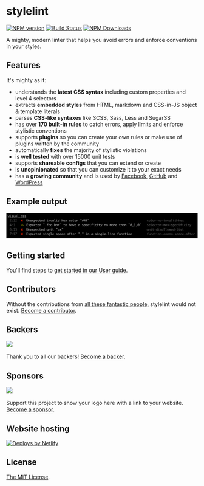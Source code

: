 # stylelint

[![NPM version](https://img.shields.io/npm/v/stylelint.svg)](https://www.npmjs.org/package/stylelint) [![Build Status](https://github.com/stylelint/stylelint/workflows/CI/badge.svg)](https://github.com/stylelint/stylelint/actions) [![NPM Downloads](https://img.shields.io/npm/dm/stylelint.svg)](https://npmcharts.com/compare/stylelint?minimal=true)

A mighty, modern linter that helps you avoid errors and enforce conventions in your styles.

## Features

It's mighty as it:

- understands the **latest CSS syntax** including custom properties and level 4 selectors
- extracts **embedded styles** from HTML, markdown and CSS-in-JS object & template literals
- parses **CSS-like syntaxes** like SCSS, Sass, Less and SugarSS
- has over **170 built-in rules** to catch errors, apply limits and enforce stylistic conventions
- supports **plugins** so you can create your own rules or make use of plugins written by the community
- automatically **fixes** the majority of stylistic violations
- is **well tested** with over 15000 unit tests
- supports **shareable configs** that you can extend or create
- is **unopinionated** so that you can customize it to your exact needs
- has a **growing community** and is used by [Facebook](https://code.facebook.com/posts/879890885467584/improving-css-quality-at-facebook-and-beyond/), [GitHub](https://github.com/primer/stylelint-config-primer) and [WordPress](https://github.com/WordPress-Coding-Standards/stylelint-config-wordpress)

## Example output

![Example](https://github.com/stylelint/stylelint/raw/master/example.png?raw=true)

## Getting started

You'll find steps to [get started in our User guide](docs/user-guide/get-started.md).

## Contributors

Without the contributions from [all these fantastic people](https://github.com/stylelint/stylelint/graphs/contributors), stylelint would not exist. [Become a contributor](CONTRIBUTING.md).

## Backers

<a href="https://opencollective.com/stylelint#backers" target="_blank"><img src="https://opencollective.com/stylelint/backers.svg?width=890" /></a>

Thank you to all our backers! [Become a backer](https://opencollective.com/stylelint#backer).

## Sponsors

<a href="https://opencollective.com/stylelint/sponsor/0/website" target="_blank"><img src="https://opencollective.com/stylelint/sponsor/0/avatar.svg" /></a>

Support this project to show your logo here with a link to your website. [Become a sponsor](https://opencollective.com/stylelint#sponsor).

## Website hosting

<a href="https://www.netlify.com"><img src="https://www.netlify.com/img/global/badges/netlify-color-accent.svg" alt="Deploys by Netlify" /></a>

## License

[The MIT License](https://raw.githubusercontent.com/stylelint/stylelint/master/LICENSE).

